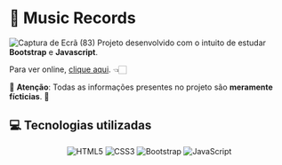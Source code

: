 # 💽 Music Records
![Captura de Ecrã (83)](https://user-images.githubusercontent.com/73849834/125651184-13dffb32-49e3-4324-ac55-964bac7b4ed6.png)
 Projeto desenvolvido com o intuito de estudar **Bootstrap** e **Javascript**.
 
 Para ver online, [clique aqui](https://anasimao7.github.io/site-gravadora/). 👈🏻
 
 🚨 **Atenção**: Todas as informações presentes no projeto são **meramente fícticias**. 🚨
 
 ## 💻 Tecnologias utilizadas
 <p align="center">
   <img alt="HTML5" src="https://img.shields.io/badge/html5-%23E34F26.svg?style=for-the-badge&logo=html5&logoColor=white"/>
   <img alt="CSS3" src="https://img.shields.io/badge/css3-%231572B6.svg?style=for-the-badge&logo=css3&logoColor=white"/>
   <img alt="Bootstrap" src="https://img.shields.io/badge/bootstrap-%23563D7C.svg?style=for-the-badge&logo=bootstrap&logoColor=white"/>
   <img alt="JavaScript" src="https://img.shields.io/badge/javascript-%23323330.svg?style=for-the-badge&logo=javascript&logoColor=%23F7DF1E"/>
 </p>
 
